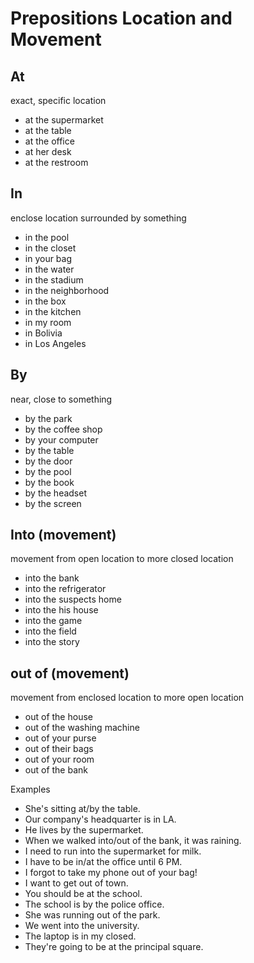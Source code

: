 # Prepositions Location and Movement

## At

exact, specific location

- at the supermarket
- at the table
- at the office
- at her desk
- at the restroom

## In

enclose location surrounded by something

- in the pool
- in the closet
- in your bag
- in the water
- in the stadium
- in the neighborhood
- in the box
- in the kitchen
- in my room
- in Bolivia
- in Los Angeles

## By

near, close to something

- by the park
- by the coffee shop
- by your computer
- by the table
- by the door
- by the pool
- by the book
- by the headset
- by the screen

## Into (movement)

movement from open location to more closed location

- into the bank
- into the refrigerator
- into the suspects home
- into the his house
- into the game
- into the field
- into the story

## out of (movement)

movement from enclosed location to more open location

- out of the house
- out of the washing machine
- out of your purse
- out of their bags
- out of your room
- out of the bank

Examples

- She's sitting at/by the table.
- Our company's headquarter is in LA.
- He lives by the supermarket.
- When we walked into/out of the bank, it was raining.
- I need to run into the supermarket for milk.
- I have to be in/at the office until 6 PM.
- I forgot to take my phone out of your bag!
- I want to get out of town.
- You should be at the school.
- The school is by the police office.
- She was running out of the park.
- We went into the university.
- The laptop is in my closed.
- They're going to be at the principal square.
